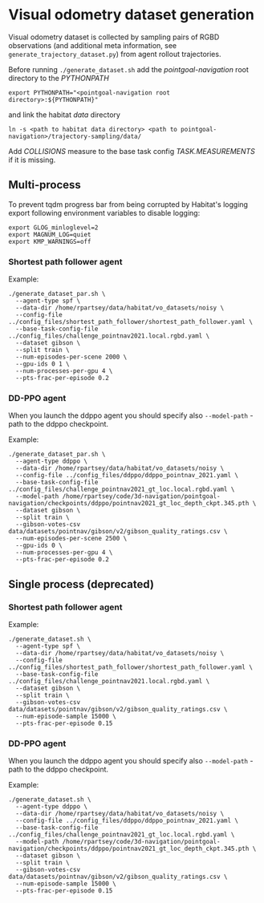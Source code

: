 # Visual odometry dataset generation

Visual odometry dataset is collected by sampling pairs of RGBD observations (and additional meta information,
see `generate_trajectory_dataset.py`) from agent rollout trajectories.

Before running `./generate_dataset.sh` add the _pointgoal-navigation_ root directory to the _PYTHONPATH_ 
```shell
export PYTHONPATH="<pointgoal-navigation root directory>:${PYTHONPATH}"
```
and link the habitat _data_ directory
```shell
ln -s <path to habitat data directory> <path to pointgoal-navigation>/trajectory-sampling/data/
```

Add _COLLISIONS_ measure to the base task config _TASK.MEASUREMENTS_ if it is missing.

## Multi-process

To prevent tqdm progress bar from being corrupted by Habitat's logging 
export following environment variables to disable logging:
```shell
export GLOG_minloglevel=2
export MAGNUM_LOG=quiet
export KMP_WARNINGS=off
```


### Shortest path follower agent

Example:
```shell
./generate_dataset_par.sh \
  --agent-type spf \
  --data-dir /home/rpartsey/data/habitat/vo_datasets/noisy \
  --config-file ../config_files/shortest_path_follower/shortest_path_follower.yaml \
  --base-task-config-file ../config_files/challenge_pointnav2021.local.rgbd.yaml \
  --dataset gibson \
  --split train \
  --num-episodes-per-scene 2000 \
  --gpu-ids 0 1 \
  --num-processes-per-gpu 4 \
  --pts-frac-per-episode 0.2
```

### DD-PPO agent
When you launch the ddppo agent you should specify also `--model-path` - path to the ddppo checkpoint.

Example:
```shell
./generate_dataset_par.sh \
  --agent-type ddppo \
  --data-dir /home/rpartsey/data/habitat/vo_datasets/noisy \
  --config-file ../config_files/ddppo/ddppo_pointnav_2021.yaml \
  --base-task-config-file ../config_files/challenge_pointnav2021_gt_loc.local.rgbd.yaml \
  --model-path /home/rpartsey/code/3d-navigation/pointgoal-navigation/checkpoints/ddppo/pointnav2021_gt_loc_depth_ckpt.345.pth \
  --dataset gibson \
  --split train \
  --gibson-votes-csv data/datasets/pointnav/gibson/v2/gibson_quality_ratings.csv \
  --num-episodes-per-scene 2500 \  
  --gpu-ids 0 \
  --num-processes-per-gpu 4 \
  --pts-frac-per-episode 0.2
```

## Single process (deprecated)

### Shortest path follower agent

Example:
```shell
./generate_dataset.sh \
  --agent-type spf \
  --data-dir /home/rpartsey/data/habitat/vo_datasets/noisy \
  --config-file ../config_files/shortest_path_follower/shortest_path_follower.yaml \
  --base-task-config-file ../config_files/challenge_pointnav2021.local.rgbd.yaml \
  --dataset gibson \
  --split train \
  --gibson-votes-csv data/datasets/pointnav/gibson/v2/gibson_quality_ratings.csv \
  --num-episode-sample 15000 \
  --pts-frac-per-episode 0.15
```

### DD-PPO agent
When you launch the ddppo agent you should specify also `--model-path` - path to the ddppo checkpoint.

Example:
```shell
./generate_dataset.sh \
  --agent-type ddppo \
  --data-dir /home/rpartsey/data/habitat/vo_datasets/noisy \
  --config-file ../config_files/ddppo/ddppo_pointnav_2021.yaml \
  --base-task-config-file ../config_files/challenge_pointnav2021_gt_loc.local.rgbd.yaml \
  --model-path /home/rpartsey/code/3d-navigation/pointgoal-navigation/checkpoints/ddppo/pointnav2021_gt_loc_depth_ckpt.345.pth \
  --dataset gibson \
  --split train \
  --gibson-votes-csv data/datasets/pointnav/gibson/v2/gibson_quality_ratings.csv \
  --num-episode-sample 15000 \
  --pts-frac-per-episode 0.15
```

